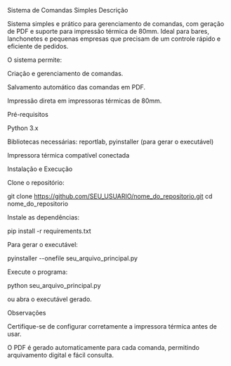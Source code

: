 Sistema de Comandas Simples
Descrição

Sistema simples e prático para gerenciamento de comandas, com geração de PDF e suporte para impressão térmica de 80mm. Ideal para bares, lanchonetes e pequenas empresas que precisam de um controle rápido e eficiente de pedidos.

O sistema permite:

Criação e gerenciamento de comandas.

Salvamento automático das comandas em PDF.

Impressão direta em impressoras térmicas de 80mm.

Pré-requisitos

Python 3.x

Bibliotecas necessárias: reportlab, pyinstaller (para gerar o executável)

Impressora térmica compatível conectada

Instalação e Execução

Clone o repositório:

git clone https://github.com/SEU_USUARIO/nome_do_repositorio.git
cd nome_do_repositorio


Instale as dependências:

pip install -r requirements.txt


Para gerar o executável:

pyinstaller --onefile seu_arquivo_principal.py


Execute o programa:

python seu_arquivo_principal.py


ou abra o executável gerado.

Observações

Certifique-se de configurar corretamente a impressora térmica antes de usar.

O PDF é gerado automaticamente para cada comanda, permitindo arquivamento digital e fácil consulta.
